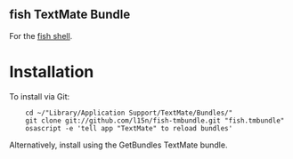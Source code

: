 fish TextMate Bundle
--------------------

For the [fish shell](http://www.fishshell.org/).

Installation
============

To install via Git:

		cd ~/"Library/Application Support/TextMate/Bundles/"
		git clone git://github.com/l15n/fish-tmbundle.git "fish.tmbundle"
		osascript -e 'tell app "TextMate" to reload bundles'

Alternatively, install using the GetBundles TextMate bundle.